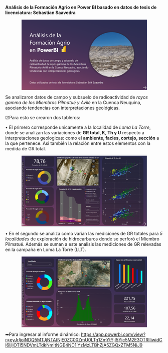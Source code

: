 **Análisis de la Formación Agrio en Power BI basado en datos de tesis de licenciatura: Sebastian Saavedra**
<p align="center">
<img align="center" alt="portada" width="400" src= "https://github.com/SebastianESaavedra/Analisis-Formacion-Agrio-PowerBI/blob/main/Portada%20Proyecto.PNG">
</p>
 
Se analizaron datos de campo y subsuelo de radioactividad de *rayos gamma de los Miembros Pilmatué y Avilé* en la Cuenca Neuquina, asociando tendencias con interpretaciones geológicas.

☑Para esto se crearon dos tableros:


• El primero corresponde unicamente a la localidad de *Loma La Torre*, donde se analizan las variaciones de **GR total, K, Th y U** respecto a interpretaciones geologicas: como el **ambiente, facies, cortejo, sección** a la que pertenece. Asi también la relación entre estos elementos con la medida de GR total.
<p align="center">
<img align="center" alt="tablero1" width="400" src="https://github.com/SebastianESaavedra/Analisis-Formacion-Agrio-PowerBI/blob/main/tablero%201.PNG">
</p>

• En el segundo se analiza como varian las mediciones de GR totales para *5 localidades* de exploración de hidrocarburos donde se perforó el Miembro Pilmatué. Además se suman a este analisis las mediciones de GR relevadas en la campaña en Loma La Torre (LLT).

<p align="center">
<img align="center" alt="tablero2" width="400" src="https://github.com/SebastianESaavedra/Analisis-Formacion-Agrio-PowerBI/blob/main/tablero%202.PNG">
</p>

➡Para ingresar al informe dinámico: https://app.powerbi.com/view?r=eyJrIjoiNDQ5MTJjNTAtNjE0ZC00ZmU0LTg1ZmYtYjI5Yjc5M2E3OTRlIiwidCI6IjliOTI5NDVmLTdkNmItNGE4NC1iYzMzLTBhZjA5ZGQxZTM5NiJ9 
